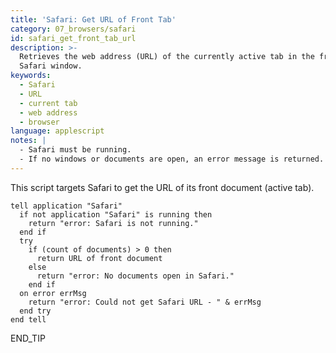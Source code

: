 ```yaml
---
title: 'Safari: Get URL of Front Tab'
category: 07_browsers/safari
id: safari_get_front_tab_url
description: >-
  Retrieves the web address (URL) of the currently active tab in the frontmost
  Safari window.
keywords:
  - Safari
  - URL
  - current tab
  - web address
  - browser
language: applescript
notes: |
  - Safari must be running.
  - If no windows or documents are open, an error message is returned.
---
```


This script targets Safari to get the URL of its front document (active tab).

```applescript
tell application "Safari"
  if not application "Safari" is running then
    return "error: Safari is not running."
  end if
  try
    if (count of documents) > 0 then
      return URL of front document
    else
      return "error: No documents open in Safari."
    end if
  on error errMsg
    return "error: Could not get Safari URL - " & errMsg
  end try
end tell
```
END_TIP
